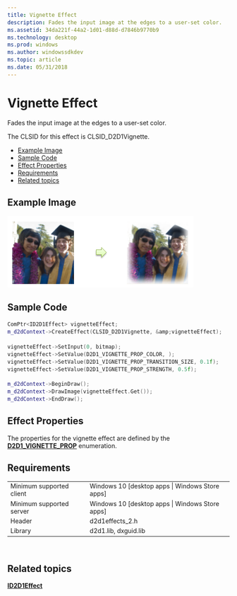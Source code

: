 ```yaml
---
title: Vignette Effect
description: Fades the input image at the edges to a user-set color.
ms.assetid: 34da221f-44a2-1d01-d88d-d7846b9770b9
ms.technology: desktop
ms.prod: windows
ms.author: windowssdkdev
ms.topic: article
ms.date: 05/31/2018
---
```


# Vignette Effect

Fades the input image at the edges to a user-set color.

The CLSID for this effect is CLSID\_D2D1Vignette.

-   [Example Image](#example-image)
-   [Sample Code](#sample-code)
-   [Effect Properties](#effect-properties)
-   [Requirements](#requirements)
-   [Related topics](#related-topics)

## Example Image

![example of effect output](images/vignette-effect.png)

## Sample Code


```C++
ComPtr<ID2D1Effect> vignetteEffect;
m_d2dContext->CreateEffect(CLSID_D2D1Vignette, &amp;vignetteEffect);
 
vignetteEffect->SetInput(0, bitmap);
vignetteEffect->SetValue(D2D1_VIGNETTE_PROP_COLOR, );
vignetteEffect->SetValue(D2D1_VIGNETTE_PROP_TRANSITION_SIZE, 0.1f);
vignetteEffect->SetValue(D2D1_VIGNETTE_PROP_STRENGTH, 0.5f);
 
m_d2dContext->BeginDraw();
m_d2dContext->DrawImage(vignetteEffect.Get());
m_d2dContext->EndDraw();


```



## Effect Properties

The properties for the vignette effect are defined by the [**D2D1\_VIGNETTE\_PROP**](/windows/desktop/api/d2d1effects_2/ne-d2d1effects_2-d2d1_vignette_prop) enumeration.

## Requirements



|                          |                                                   |
|--------------------------|---------------------------------------------------|
| Minimum supported client | Windows 10 \[desktop apps \| Windows Store apps\] |
| Minimum supported server | Windows 10 \[desktop apps \| Windows Store apps\] |
| Header                   | d2d1effects\_2.h                                  |
| Library                  | d2d1.lib, dxguid.lib                              |



 

## Related topics

<dl> <dt>

[**ID2D1Effect**](https://msdn.microsoft.com/en-us/library/Hh404566(v=VS.85).aspx)
</dt> </dl>

 

 




